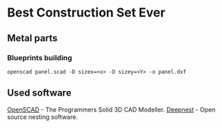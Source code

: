 # Best Construction Set Ever

## Metal parts

### Blueprints building

```
openscad panel.scad -D sizex=<x> -D sizey=<Y> -o panel.dxf 
```

## Used software

[OpenSCAD](http://www.openscad.org/) - The Programmers Solid 3D CAD Modeller. 
[Deepnest](https://deepnest.io/) - Open source nesting software.
